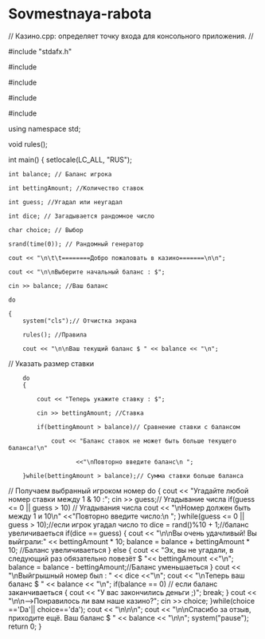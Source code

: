 # Sovmestnaya-rabota

// Казино.cpp: определяет точку входа для консольного приложения.
//

#include "stdafx.h"

#include <iostream>

#include <string> 

#include <cstdlib> 

#include <ctime>

using namespace std;

void rules();

int main()
{
	setlocale(LC_ALL, "RUS");
	
    int balance; // Баланс игрока
    
    int bettingAmount; //Количество ставок
    
    int guess; //Угадал или неугадал
    
    int dice; // Загадывается рандомное число
    
    char choice; // Выбор
    
    srand(time(0)); // Рандомный генератор
    
    cout << "\n\t\t========Добро пожаловать в казино=======\n\n";
    
    cout << "\n\nВыберите начальный баланс : $";
    
    cin >> balance; //Ваш баланс
    
    do
    
    {
        system("cls");// Отчистка экрана
	
        rules(); //Правила
	
        cout << "\n\nВаш текущий баланс $ " << balance << "\n";
	
// Указать размер ставки

        do
        {
	
            cout << "Теперь укажите ставку : $";
	    
            cin >> bettingAmount; //Ставка
	    
            if(bettingAmount > balance)// Сравнение ставки с балансом
	    
                cout << "Баланс ставок не может быть больше текущего баланса!\n"
		
                       <<"\nПовторно введите баланс\n ";
		       
        }while(bettingAmount > balance);// Сумма ставки больше баланса
	
// Получаем выбранный игроком номер
        do
        {
            cout << "Угадайте любой номер ставки между 1 & 10 :";
            cin >> guess;// Угадывание числа
            if(guess <= 0 || guess > 10) // Угадывания числа 
                cout << "\nНомер должен быть между 1 и 10\n"
                    <<"Повторно введите число:\n ";
        }while(guess <= 0 || guess > 10);//если игрок угадал число то
        dice = rand()%10 + 1;//баланс увеличиваеться
        if(dice == guess)
        {
            cout << "\n\nВы очень удачливый! Вы выйграли:" << bettingAmount * 10;
            balance = balance + bettingAmount * 10; //Баланс увеличиваеться 
        }
        else
        {
            cout << "Эх, вы не угадали, в следующий раз обязательно повезёт $ "<< bettingAmount <<"\n";
            balance = balance - bettingAmount;//Баланс уменьшаеться
        }
        cout << "\nВыйгрышный номер был : " << dice <<"\n";
        cout << "\nТеперь ваш баланс $ " << balance << "\n";
        if(balance == 0) // если баланс заканчиваеться
        {
			cout << "У вас закончились деньги ;)";
            break;
        }
        cout << "\n\n-->Понравилось ли вам наше казино?";
        cin >> choice;
    }while(choice =='Da'|| choice=='da');
    cout << "\n\n\n";
    cout << "\n\nСпасибо за отзыв, приходите ещё. Ваш баланс $ " << balance << "\n\n";
	system("pause");
    return 0;
}
